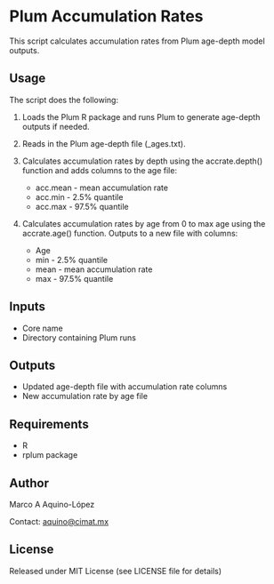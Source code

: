 # Plum Accumulation Rates

This script calculates accumulation rates from Plum age-depth model outputs. 

## Usage

The script does the following:

1. Loads the Plum R package and runs Plum to generate age-depth outputs if needed.

2. Reads in the Plum age-depth file (_ages.txt). 

3. Calculates accumulation rates by depth using the accrate.depth() function and adds columns to the age file:

   - acc.mean - mean accumulation rate
   - acc.min - 2.5% quantile 
   - acc.max - 97.5% quantile

4. Calculates accumulation rates by age from 0 to max age using the accrate.age() function. Outputs to a new file with columns:

   - Age
   - min - 2.5% quantile
   - mean - mean accumulation rate
   - max - 97.5% quantile

## Inputs

- Core name
- Directory containing Plum runs

## Outputs 

- Updated age-depth file with accumulation rate columns
- New accumulation rate by age file

## Requirements

- R 
- rplum package

## Author 

Marco A Aquino-López

Contact: aquino@cimat.mx

## License

Released under MIT License (see LICENSE file for details)